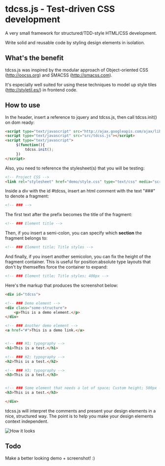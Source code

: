 tdcss.js - Test-driven CSS development
================

A very small framework for structured/TDD-style HTML/CSS development.

Write solid and reusable code by styling design elements in isolation.

What's the benefit
---
tdcss.js was inspired by the modular approach of Object-oriented CSS (<http://oocss.org>) and SMACSS (<http://smacss.com>).

It's especially well suited for using these techniques to model up style tiles (<http://styletil.es/>) in frontend code.


How to use
---

In the header, insert a reference to jquery and tdcss.js, then call tdcss.init() on dom ready:
```html
<script type="text/javascript" src="http://ajax.googleapis.com/ajax/libs/jquery/1.7.2/jquery.min.js"></script>
<script type="text/javascript" src="src/tdcss.js"></script>
<script type="text/javascript">
     $(function(){
         tdcss.init();
     })
</script>
```

Also, you need to reference the stylesheet(s) that you will be testing:
```html
<!-- Project CSS -->
<link rel="stylesheet" href="demo/style.css" type="text/css" media="screen">
```

Inside a div with the id #tdcss, insert an html comment with the text "###" to denote a fragment:
```html
<!-- ### -->
```

The first text after the prefix becomes the title of the fragment:
```html
<!-- ### Element title -->
```

Then, if you insert a semi-colon, you can specify which **section** the fragment belongs to:
```html
<!-- ### Element title; Title styles -->
```

And finally, if you insert another semicolon, you can fix the height of the fragment container.
This is useful for position:absolute type layouts that don't by themselfes force the container to expand:
```html
<!-- ### Element title; Title styles; 400px -->
```

Here's the markup that produces the screenshot below:
```html
<div id="tdcss">

<!-- ### Demo element -->
<div class="some-structure">
    <p>This is a demo element.</p>
</div>

<!-- ### Another demo element -->
<a href="#">This is a demo link.</a>


<!-- ### H1; typography -->
<h1>This is a test.</h1>

<!-- ### H2; typography -->
<h2>This is a test.</h2>

<!-- ### H3; typography -->
<h3>This is a test.</h3>


<!-- ### Some element that needs a lot of space; Custom height; 500px -->
<h3>This is a test.</h3>

</div>
```

tdcss.js will interpret the comments and present your design elements in a nice, structured way.
The point is to help you make your design elements context independent.


![How it looks](https://github.com/jakobloekke/tdcss.js/raw/master/demo/preview.png)

Todo
---
Make a better looking demo + screenshot! :)